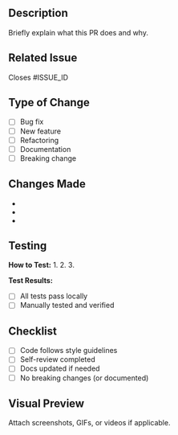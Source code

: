## Description
Briefly explain what this PR does and why.

## Related Issue
Closes #ISSUE_ID

## Type of Change
- [ ] Bug fix
- [ ] New feature
- [ ] Refactoring
- [ ] Documentation
- [ ] Breaking change

## Changes Made
<!-- List the main changes, additions, or deletions introduced by this PR -->
-
-
-

## Testing
<!-- Describe how to test your changes -->

**How to Test:**
1.
2.
3.

**Test Results:**
- [ ] All tests pass locally
- [ ] Manually tested and verified

## Checklist
- [ ] Code follows style guidelines
- [ ] Self-review completed
- [ ] Docs updated if needed
- [ ] No breaking changes (or documented)

## Visual Preview
Attach screenshots, GIFs, or videos if applicable.
